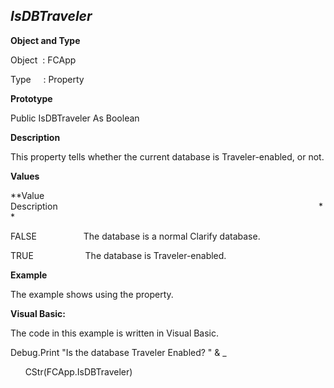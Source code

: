_IsDBTraveler_
--------------

**Object and Type**

Object  : FCApp

Type     : Property

**Prototype**

Public IsDBTraveler As Boolean

**Description**

This property tells whether the current database is Traveler-enabled, or not.

**Values**

**Value                     Description                                                                                                          **

FALSE                   The database is a normal Clarify database.

TRUE                     The database is Traveler-enabled.

**Example**

The example shows using the property.

**Visual Basic:**

The code in this example is written in Visual Basic.

Debug.Print "Is the database Traveler Enabled? " & _

      CStr(FCApp.IsDBTraveler)